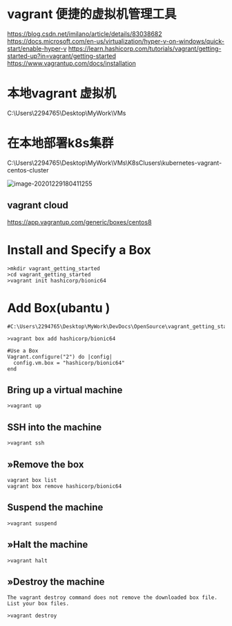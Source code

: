 # vagrant 便捷的虚拟机管理工具

https://blog.csdn.net/imilano/article/details/83038682
https://docs.microsoft.com/en-us/virtualization/hyper-v-on-windows/quick-start/enable-hyper-v
https://learn.hashicorp.com/tutorials/vagrant/getting-started-up?in=vagrant/getting-started
https://www.vagrantup.com/docs/installation


# 本地vagrant 虚拟机 
C:\Users\2294765\Desktop\MyWork\VMs



# 在本地部署k8s集群

C:\Users\2294765\Desktop\MyWork\VMs\K8sClusers\kubernetes-vagrant-centos-cluster



![image-20201229180411255](C:\Users\2294765\AppData\Roaming\Typora\typora-user-images\image-20201229180411255.png)

## vagrant cloud

https://app.vagrantup.com/generic/boxes/centos8

# Install and Specify a Box
```
>mkdir vagrant_getting_started
>cd vagrant_getting_started
>vagrant init hashicorp/bionic64
```

# Add Box(ubantu )
```
#C:\Users\2294765\Desktop\MyWork\DevDocs\OpenSource\vagrant_getting_started

>vagrant box add hashicorp/bionic64
```
```
#Use a Box
Vagrant.configure("2") do |config|
  config.vm.box = "hashicorp/bionic64"
end

```


## Bring up a virtual machine
```
>vagrant up
```
## SSH into the machine
```
>vagrant ssh
```
## »Remove the box

```
vagrant box list
vagrant box remove hashicorp/bionic64
```
## Suspend the machine
```
>vagrant suspend
```

## »Halt the machine
```
>vagrant halt
```

## »Destroy the machine
```
The vagrant destroy command does not remove the downloaded box file. List your box files.

>vagrant destroy
```